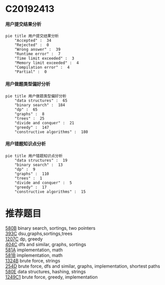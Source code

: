 # C20192413

<!-- tabs:start -->



#### **用户提交结果分析**

```mermaid
pie title 用户提交结果分析
    "Accepted" :  34
    "Rejected" :  0
    "Wrong answer" :  39
    "Runtime error" :  7
    "Time limit exceeded" :  3
    "Memory limit exceeded" :  4
    "Compilation error" :  4
    "Partial" :  0
```

#### **用户做题类型偏好分析**

```mermaid
pie title 用户做题类型偏好分析
    "data structures" :  65
    "binary search" :  184
    "dp" :  65
    "graphs" :  8
    "trees" :  25
    "divide and conquer" :  21
    "greedy" :  147
    "constructive algorithms" :  180
```
#### **用户错题知识点分析**

```mermaid
pie title 用户错题知识点分析
    "data structures" :  19
    "binary search" :  13
    "dp" :  9
    "graphs" :  110
    "trees" :  1
    "divide and conquer" :  5
    "greedy" :  17
    "constructive algorithms" :  15
```



<!-- tabs:end -->
# 推荐题目
[580B](https://codeforces.com/contest/580/problem/B)		binary search,
                        sortings,
                        two pointers		  
[393C](https://codeforces.com/contest/393/problem/C)		dsu,graphs,sortings,trees		  
[1207C](https://codeforces.com/contest/1207/problem/C)		dp,
                        greedy		  
[404C](https://codeforces.com/contest/404/problem/C)		dfs and similar,
                        graphs,
                        sortings		  
[581A](https://codeforces.com/contest/581/problem/A)		implementation,
                        math		  
[581B](https://codeforces.com/contest/581/problem/B)		implementation,
                        math		  
[1324B](https://codeforces.com/contest/1324/problem/B)		brute force,
                        strings		  
[254D](https://codeforces.com/contest/254/problem/D)		brute force,
                        dfs and similar,
                        graphs,
                        implementation,
                        shortest paths		  
[580E](https://codeforces.com/contest/580/problem/E)		data structures,
                        hashing,
                        strings		  
[1249C1](https://codeforces.com/contest/1249C/problem/1)		brute force,
                        greedy,
                        implementation		  
